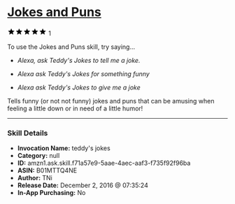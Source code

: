 # [Jokes and Puns](http://alexa.amazon.com/#skills/amzn1.ask.skill.f71a57e9-5aae-4aec-aaf3-f735f92f96ba)
![5 stars](../../images/ic_star_black_18dp_1x.png)![5 stars](../../images/ic_star_black_18dp_1x.png)![5 stars](../../images/ic_star_black_18dp_1x.png)![5 stars](../../images/ic_star_black_18dp_1x.png)![5 stars](../../images/ic_star_black_18dp_1x.png) 1

To use the Jokes and Puns skill, try saying...

* *Alexa, ask Teddy's Jokes to tell me a joke.*

* *Alexa ask Teddy's Jokes for something funny*

* *Alexa ask Teddy's Jokes to give me a joke*

Tells funny (or not not funny) jokes and puns that can be amusing when feeling a little down or in need of a little humor!

***

### Skill Details

* **Invocation Name:** teddy's jokes
* **Category:** null
* **ID:** amzn1.ask.skill.f71a57e9-5aae-4aec-aaf3-f735f92f96ba
* **ASIN:** B01MTTQ4NE
* **Author:** TNi
* **Release Date:** December 2, 2016 @ 07:35:24
* **In-App Purchasing:** No

